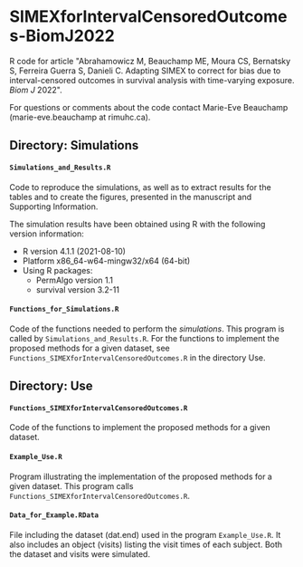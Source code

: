 # SIMEXforIntervalCensoredOutcomes-BiomJ2022
R code for article "Abrahamowicz M, Beauchamp ME, Moura CS, Bernatsky S, Ferreira Guerra S, Danieli C. Adapting SIMEX to correct for bias due to interval-censored outcomes in survival analysis with time-varying exposure. *Biom J* 2022".

For questions or comments about the code contact Marie-Eve Beauchamp (marie-eve.beauchamp at rimuhc.ca).
 
## Directory: Simulations 

#### `Simulations_and_Results.R`
Code to reproduce the simulations, as well as to extract results for the tables and to create the figures, presented in the manuscript and Supporting Information.

The simulation results have been obtained using R with the following version information:<br/>
- R version 4.1.1 (2021-08-10)<br/> 
- Platform x86_64-w64-mingw32/x64 (64-bit)<br/> 
- Using R packages:<br/> 
  - PermAlgo version 1.1<br/>
  - survival version 3.2-11

#### `Functions_for_Simulations.R`
Code of the functions needed to perform the *simulations*. This program is called by `Simulations_and_Results.R`. For the functions to implement the proposed methods for a given dataset, see `Functions_SIMEXforIntervalCensoredOutcomes.R` in the directory Use.

## Directory: Use 

#### `Functions_SIMEXforIntervalCensoredOutcomes.R`
Code of the functions to implement the proposed methods for a given dataset.

#### `Example_Use.R`
Program illustrating the implementation of the proposed methods for a given dataset. This program calls `Functions_SIMEXforIntervalCensoredOutcomes.R`.

#### `Data_for_Example.RData`
File including the dataset (dat.end) used in the program `Example_Use.R`. It also includes an object (visits) listing the visit times of each subject. Both the dataset and visits were simulated.
